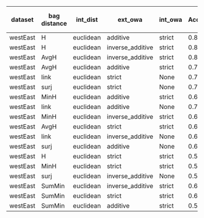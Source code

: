 | dataset | bag distance | int_dist | ext_owa | int_owa | Accuracy | F1 | TP | TN | FP | FN | Sensitivity | False Negative Rate | False Positive Rate | Specificity | Precission | False omission rate | FDR | Negative predictive value |
|---------|--------------|----------|---------|---------|----------|----|----|----|----|----|-------------|---------------------|---------------------|-------------|------------|---------------------|-----|---------------------------|
| westEast | H | euclidean | additive | strict | 0.8 | 0.83 | 10 | 6 | 4 | 0 | 1.0 | 0.0 | 0.4 | 0.6 | 0.71 | 0.0 | 0.29 | 1.0 |
| westEast | H | euclidean | inverse_additive | strict | 0.8 | 0.83 | 10 | 6 | 4 | 0 | 1.0 | 0.0 | 0.4 | 0.6 | 0.71 | 0.0 | 0.29 | 1.0 |
| westEast | AvgH | euclidean | inverse_additive | strict | 0.8 | 0.8 | 8 | 8 | 2 | 2 | 0.8 | 0.2 | 0.2 | 0.8 | 0.8 | 0.2 | 0.2 | 0.8 |
| westEast | AvgH | euclidean | additive | strict | 0.75 | 0.78 | 9 | 6 | 4 | 1 | 0.9 | 0.1 | 0.4 | 0.6 | 0.69 | 0.14 | 0.31 | 0.86 |
| westEast | link | euclidean | strict | None | 0.75 | 0.74 | 7 | 8 | 2 | 3 | 0.7 | 0.3 | 0.2 | 0.8 | 0.78 | 0.27 | 0.22 | 0.73 |
| westEast | surj | euclidean | strict | None | 0.75 | 0.74 | 7 | 8 | 2 | 3 | 0.7 | 0.3 | 0.2 | 0.8 | 0.78 | 0.27 | 0.22 | 0.73 |
| westEast | MinH | euclidean | additive | strict | 0.65 | 0.67 | 7 | 6 | 4 | 3 | 0.7 | 0.3 | 0.4 | 0.6 | 0.64 | 0.33 | 0.36 | 0.67 |
| westEast | link | euclidean | additive | None | 0.7 | 0.67 | 6 | 8 | 2 | 4 | 0.6 | 0.4 | 0.2 | 0.8 | 0.75 | 0.33 | 0.25 | 0.67 |
| westEast | MinH | euclidean | inverse_additive | strict | 0.65 | 0.67 | 7 | 6 | 4 | 3 | 0.7 | 0.3 | 0.4 | 0.6 | 0.64 | 0.33 | 0.36 | 0.67 |
| westEast | AvgH | euclidean | strict | strict | 0.65 | 0.63 | 6 | 7 | 3 | 4 | 0.6 | 0.4 | 0.3 | 0.7 | 0.67 | 0.36 | 0.33 | 0.64 |
| westEast | link | euclidean | inverse_additive | None | 0.65 | 0.59 | 5 | 8 | 2 | 5 | 0.5 | 0.5 | 0.2 | 0.8 | 0.71 | 0.38 | 0.29 | 0.62 |
| westEast | surj | euclidean | additive | None | 0.6 | 0.56 | 5 | 7 | 3 | 5 | 0.5 | 0.5 | 0.3 | 0.7 | 0.62 | 0.42 | 0.38 | 0.58 |
| westEast | H | euclidean | strict | strict | 0.55 | 0.53 | 5 | 6 | 4 | 5 | 0.5 | 0.5 | 0.4 | 0.6 | 0.56 | 0.45 | 0.44 | 0.55 |
| westEast | MinH | euclidean | strict | strict | 0.55 | 0.53 | 5 | 6 | 4 | 5 | 0.5 | 0.5 | 0.4 | 0.6 | 0.56 | 0.45 | 0.44 | 0.55 |
| westEast | surj | euclidean | inverse_additive | None | 0.55 | 0.47 | 4 | 7 | 3 | 6 | 0.4 | 0.6 | 0.3 | 0.7 | 0.57 | 0.46 | 0.43 | 0.54 |
| westEast | SumMin | euclidean | inverse_additive | strict | 0.65 | 0.46 | 3 | 10 | 0 | 7 | 0.3 | 0.7 | 0.0 | 1.0 | 1.0 | 0.41 | 0.0 | 0.59 |
| westEast | SumMin | euclidean | strict | strict | 0.6 | 0.43 | 3 | 9 | 1 | 7 | 0.3 | 0.7 | 0.1 | 0.9 | 0.75 | 0.44 | 0.25 | 0.56 |
| westEast | SumMin | euclidean | additive | strict | 0.55 | 0.18 | 1 | 10 | 0 | 9 | 0.1 | 0.9 | 0.0 | 1.0 | 1.0 | 0.47 | 0.0 | 0.53 |
